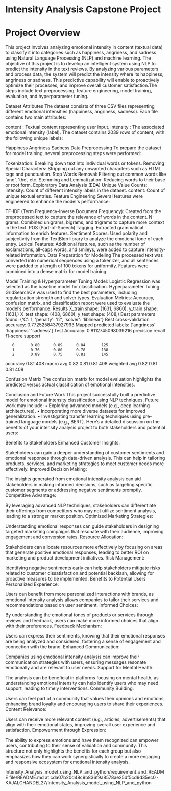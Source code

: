 # Intensity Analysis Capstone Project

# Project Overview
This project involves analyzing emotional intensity in content (textual data) to classify it into categories such as happiness, angriness, and sadness using Natural Language Processing (NLP) and machine learning. The objective of this project is to develop an intelligent system using NLP to predict the intensity in the text reviews. By analyzing various parameters and process data, the system will predict the intensity where its happiness, angriness or sadness. This predictive capability will enable to proactively optimize their processes, and improve overall customer satisfaction.The steps include text preprocessing, feature engineering, model training, evaluation, and hyperparameter tuning.

Dataset Attributes
The dataset consists of three CSV files representing different emotional intensities (happiness, angriness, sadness). Each file contains two main attributes:

content : Textual content representing user input.
intensity : The associated emotional intensity (label).
The dataset contains 2039 rows of content, with the following unique labels:

Happiness
Angriness
Sadness
Data Preprocessing
To prepare the dataset for model training, several preprocessing steps were performed:

Tokenization: Breaking down text into individual words or tokens.
Removing Special Characters: Stripping out any unwanted characters such as HTML tags and punctuation.
Stop Words Removal: Filtering out common words like 'and', 'the', etc.
Stemming and Lemmatization: Reducing words to their base or root form.
Exploratory Data Analysis (EDA)
Unique Value Counts:
intensity: Count of different intensity labels in the dataset.
content: Count of unique textual entries.
Feature Engineering
Several features were engineered to enhance the model's performance:

TF-IDF (Term Frequency-Inverse Document Frequency): Created from the preprocessed text to capture the relevance of words in the content.
N-grams: Combined unigrams, bigrams, and trigrams to capture more context in the text.
POS (Part-of-Speech) Tagging: Extracted grammatical information to enrich features.
Sentiment Scores: Used polarity and subjectivity from the TextBlob library to analyze the emotional tone of each entry.
Lexical Features: Additional features, such as the number of exclamations, all-caps words, and smileys, were added to capture intensity-related information.
Data Preparation for Modeling
The processed text was converted into numerical sequences using a tokenizer, and all sentences were padded to a length of 100 tokens for uniformity. Features were combined into a dense matrix for model training.

Model Training & Hyperparameter Tuning
Model: Logistic Regression was selected as the baseline model for classification.
Hyperparameter Tuning: GridSearchCV was used to find the best parameters, including regularization strength and solver types.
Evaluation Metrics: Accuracy, confusion matrix, and classification report were used to evaluate the model’s performance.
Results
X_train shape: (1631, 6860), y_train shape: (1631,) X_test shape: (408, 6860), y_test shape: (408,) Best parameters found: {'C': 1, 'penalty': 'l2', 'solver': 'liblinear'} Best cross-validation accuracy: 0.7725258437927993 Mapped predicted labels: ['angriness' 'happiness' 'sadness'] Test Accuracy: 0.8112745098039216 precision recall f1-score support

       0       0.80      0.89      0.84       125
       1       0.76      0.80      0.78       138
       2       0.89      0.75      0.81       145

accuracy                    0.81      408
macro avg 0.82 0.81 0.81 408 weighted avg 0.82 0.81 0.81 408

Confusion Matrix
The confusion matrix for model evaluation highlights the predicted versus actual classification of emotional intensities.

Conclusion and Future Work
This project successfully built a predictive model for emotional intensity classification using NLP techniques. Future work may include: • Exploring advanced models (e.g., deep learning architectures). • Incorporating more diverse datasets for improved generalization. • Investigating transfer learning techniques using pre-trained language models (e.g., BERT). Here’s a detailed discussion on the benefits of your intensity analysis project to both stakeholders and potential users:

Benefits to Stakeholders
Enhanced Customer Insights:

Stakeholders can gain a deeper understanding of customer sentiments and emotional responses through data-driven analysis. This can help in tailoring products, services, and marketing strategies to meet customer needs more effectively.
Improved Decision Making:

The insights generated from emotional intensity analysis can aid stakeholders in making informed decisions, such as targeting specific customer segments or addressing negative sentiments promptly.
Competitive Advantage:

By leveraging advanced NLP techniques, stakeholders can differentiate their offerings from competitors who may not utilize sentiment analysis, leading to a stronger market position.
Optimized Marketing Strategies:

Understanding emotional responses can guide stakeholders in designing targeted marketing campaigns that resonate with their audience, improving engagement and conversion rates.
Resource Allocation:

Stakeholders can allocate resources more effectively by focusing on areas that generate positive emotional responses, leading to better ROI on marketing and product development initiatives.
Risk Management:

Identifying negative sentiments early can help stakeholders mitigate risks related to customer dissatisfaction and potential backlash, allowing for proactive measures to be implemented.
Benefits to Potential Users
Personalized Experience:

Users can benefit from more personalized interactions with brands, as emotional intensity analysis allows companies to tailor their services and recommendations based on user sentiment.
Informed Choices:

By understanding the emotional tones of products or services through reviews and feedback, users can make more informed choices that align with their preferences.
Feedback Mechanism:

Users can express their sentiments, knowing that their emotional responses are being analyzed and considered, fostering a sense of engagement and connection with the brand.
Enhanced Communication:

Companies using emotional intensity analysis can improve their communication strategies with users, ensuring messages resonate emotionally and are relevant to user needs.
Support for Mental Health:

The analysis can be beneficial in platforms focusing on mental health, as understanding emotional intensity can help identify users who may need support, leading to timely interventions.
Community Building:

Users can feel part of a community that values their opinions and emotions, enhancing brand loyalty and encouraging users to share their experiences.
Content Relevance:

Users can receive more relevant content (e.g., articles, advertisements) that align with their emotional states, improving overall user experience and satisfaction.
Empowerment through Expression:

The ability to express emotions and have them recognized can empower users, contributing to their sense of validation and community.
This structure not only highlights the benefits for each group but also emphasizes how they can work synergistically to create a more engaging and responsive ecosystem for emotional intensity analysis.

Intensity_Analysis_model_using_NLP_and_python/requirement_and_README file/README.md at cda07b20d48c9b836f9a8578ae25df5cd9d35ec0 · KAJALCHANDEL27/Intensity_Analysis_model_using_NLP_and_python
